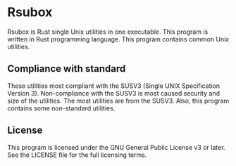 # Rsubox

Rsubox is Rust single Unix utilities in one executable. This program is written in Rust programming
language. This program contains common Unix utilities.

## Compliance with standard

These utilities most compliant with the SUSV3 (Single UNIX Specification Version 3). Non-compliance
with the SUSV3 is most caused security and size of the utilities. The most utilities are from the
SUSV3. Also, this program contains some non-standard utilities.

## License

This program is licensed under the GNU General Public License v3 or later. See the LICENSE file for the
full licensing terms.
